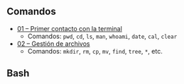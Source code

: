 ## Comandos

- [01 – Primer contacto con la terminal](01%20-%20Primer%20contacto%20con%20la%20terminal.md)
	- Comandos: `pwd`, `cd`, `ls`, `man`, `whoami`, `date`, `cal`, `clear`
- [02 – Gestión de archivos](02%20–%20Gestión%20de%20archivos.md)
	- Comandos: `mkdir`, `rm`, `cp`, `mv`, `find`, `tree`, `*`, etc.

## Bash




